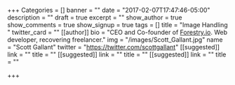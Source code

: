 +++
Categories = []
banner = ""
date = "2017-02-07T17:47:46-05:00"
description = ""
draft = true
excerpt = ""
show_author = true
show_comments = true
show_signup = true
tags = []
title = "Image Handling "
twitter_card = ""
[[author]]
bio = "CEO and Co-founder of <a href='https://forestry.io' title='Forestry.io CMS'>Forestry.io</a>. Web developer, recovering freelancer."
img = "/images/Scott_Gallant.jpg"
name = "Scott Gallant"
twitter = "https://twitter.com/scottgallant"
[[suggested]]
link = ""
title = ""
[[suggested]]
link = ""
title = ""
[[suggested]]
link = ""
title = ""

+++
